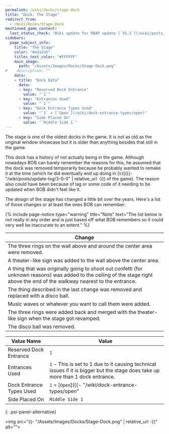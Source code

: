 ```yaml
---
permalink: /wiki/docks/stage-dock
title: "Dock: The Stage"
redirect_from:
  - /Wiki/Docks/Stage-Dock
mentioned_game_content:
  last_status_check: "Wiki update for RBAP update [`V5.2`](/wiki/posts/update-log/5-2-0)"
sidebars:
  page_subject_info:
    title: "The Stage"
    color: "#a3a2a5"
    titles_text_color: "#FFFFFF"
    main_image:
      path: "/Assets/Images/Docks/Stage-Dock.png"
#    description: ""
    data:
    - title: "Dock Data"
      data:
      - key: "Reserved Dock Entrance"
        value: "`1`"
      - key: "Entrances Used"
        value: "`1`"
      - key: "Dock Entrance Types Used"
        value: "`1` = [`Open`](/wiki/dock-entrance-types/open)"
      - key: "Side Placed On"
        value: "`Middle Side 1`"
---
```


The stage is one of the oldest docks in the game. It is not as old as the original window showcase but it is older than anything besides that still in the game. 

This dock has a history of not actually being in the game. Although nowadays BOB can barely remember the reasons for this, he assumed that the dock was removed temporarily because he probably wanted to remake it at the time (which he did eventually end up doing in [`V3`]({{- "/wiki/posts/update-log/3-0-0" | relative_url -}}) of the game). The reason also could have been because of lag or some code of it needing to be updated when BOB didn't feel like it.

The design of the stage has changed a little bit over the years. Here's a list of those changes or at least the ones BOB can remember:

{% include page-notice type="warning" title="Note" text="The list below is not really in any order and is just based off what BOB remembers so it could very well be inaccurate to an extent." %}

| Change |
|-|
| The three rings on the wall above and around the center area were removed. |
| A theater-like sign was added to the wall above the center area. |
| A thing that was originally going to shoot out confetti (for unknown reasons) was added to the ceiling of the stage right above the end of the walkway nearest to the entrance. |
| The thing described in the last change was removed and replaced with a disco ball. |
| Music waves or whatever you want to call them were added. |
| The three rings were added back and merged with the theater-like sign when the stage got revamped. |
| The disco ball was removed. |

| Value Name               | Value |
|-|-|
| Reserved Dock Entrance   | `1` |
| Entrances Used           | `1` - This is set to 1 due to it causing technical issues if it is bigger but the stage does take up more than 1 dock entrance. |
| Dock Entrance Types Used | `1` = [`Open`]({{- "/wiki/dock-entrance-types/open" | relative_url -}}) |
| Side Placed On           | `Middle Side 1` |
{: .psi-panel-alternative}

<img src="{{- "/Assets/Images/Docks/Stage-Dock.png" | relative_url -}}" alt="">